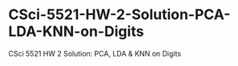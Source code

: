 # CSci-5521-HW-2-Solution-PCA-LDA-KNN-on-Digits
CSci 5521 HW 2 Solution: PCA, LDA &amp; KNN on Digits
